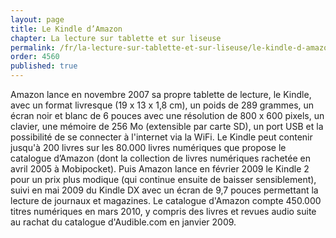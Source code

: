```yaml
---
layout: page
title: Le Kindle d’Amazon
chapter: La lecture sur tablette et sur liseuse
permalink: /fr/la-lecture-sur-tablette-et-sur-liseuse/le-kindle-d-amazon/
order: 4560
published: true
---
```

<p>Amazon lance en novembre 2007 sa propre tablette de lecture, le Kindle, avec un format livresque (19 x 13 x 1,8 cm), un poids de 289 grammes, un écran noir et blanc de 6 pouces avec une résolution de 800 x 600 pixels, un clavier, une mémoire de 256 Mo (extensible par carte SD), un port USB et la possibilité de se connecter à l'internet via la WiFi. Le Kindle peut contenir jusqu'à 200 livres sur les 80.000 livres numériques que propose le catalogue d’Amazon (dont la collection de livres numériques rachetée en avril 2005 à Mobipocket). Puis Amazon lance en février 2009 le Kindle 2 pour un prix plus modique (qui continue ensuite de baisser sensiblement), suivi en mai 2009 du Kindle DX avec un écran de 9,7 pouces permettant la lecture de journaux et magazines. Le catalogue d'Amazon compte 450.000 titres numériques en mars 2010, y compris des livres et revues audio suite au rachat du catalogue d'Audible.com en janvier 2009.</p>